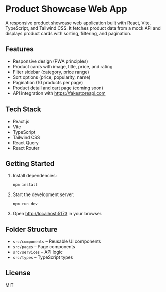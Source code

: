 # Product Showcase Web App

A responsive product showcase web application built with React, Vite, TypeScript, and Tailwind CSS. It fetches product data from a mock API and displays product cards with sorting, filtering, and pagination. 

## Features
- Responsive design (PWA principles)
- Product cards with image, title, price, and rating
- Filter sidebar (category, price range)
- Sort options (price, popularity, name)
- Pagination (10 products per page)
- Product detail and cart page (coming soon)
- API integration with https://fakestoreapi.com

## Tech Stack
- React.js
- Vite
- TypeScript
- Tailwind CSS
- React Query
- React Router

## Getting Started
1. Install dependencies:
   ```sh
   npm install
   ```
2. Start the development server:
   ```sh
   npm run dev
   ```
3. Open [http://localhost:5173](http://localhost:5173) in your browser.

## Folder Structure
- `src/components` – Reusable UI components
- `src/pages` – Page components
- `src/services` – API logic
- `src/types` – TypeScript types

## License
MIT

